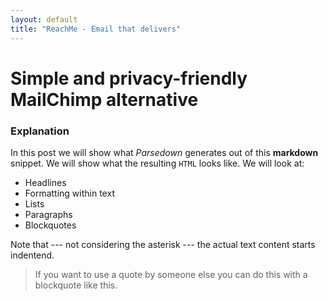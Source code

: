 ```yaml
---
layout: default
title: "ReachMe - Email that delivers"
---
```


# Simple and privacy-friendly MailChimp alternative

### Explanation

In this post we will show what *Parsedown* generates out of this **markdown** snippet.
We will show what the resulting `HTML` looks like. We will look at:

  * Headlines
  * Formatting within text
  * Lists
  * Paragraphs
  * Blockquotes

Note that --- not considering the asterisk --- the actual text
content starts indentend.

> If you want to use a quote by someone else you can do this with a
> blockquote like this.
